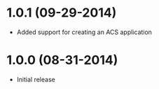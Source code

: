 # 1.0.1 (09-29-2014)

- Added support for creating an ACS application

# 1.0.0 (08-31-2014)

- Initial release
